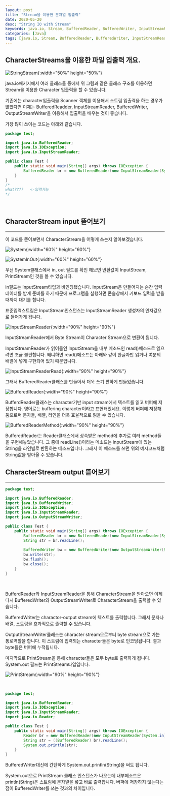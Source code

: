 ```yaml
---
layout: post
title: "Stream을 이용한 문자열 입출력"
date: 2020-05-20
desc: "String IO with Stream"   
keywords: java.io, Stream, BufferedReader, BufferedWriter, InputStreamReader, OutputStreamReader
categories: [Java]
tags: [java.io, Stream, BufferedReader, BufferedWriter, InputStreamReader, OutputStreamReader]
---
```


## CharacterStreams을 이용한 파일 입출력 개요.

![StringStream](static/assets/img/blog/java/03JavaIO/StringStream.png){:width="50%" height="50%"}
<br>

java.io패키지에서 여러 클래스들 중에서 위 그림과 같은 클래스 구조를 이용하면 Stream을 이용한 Character 입출력을 할 수 있습니다. 

기존에는 character입출력을 Scanner 객체를 이용해서 스트림 입출력을 하는 경우가 많았다면 이제는 BufferedReadder, InputStreamReader, BufferedWriter, OutputStreamWriter을 이용해서 입출력을 배우는 것이 좋습니다.

가장 많이 쓰이는 코드는 아래와 같습니다. 

~~~java
package test;

import java.io.BufferedReader;
import java.io.IOException;
import java.io.InputStreamReader;

public class Test {
	public static void main(String[] args) throws IOException {	
		BufferedReader br = new BufferedReader(new InputStreamReader(System.in));
	}
}
/*
what????   <-입력가능
*/
~~~
<br>

## CharacterStream input 뜯어보기

___

이 코드를 뜯어보면서 CharacterStream을 어떻게 쓰는지 알아보겠습니다. 

![System](static/assets/img/blog/java/03JavaIO/System.png){:width="60%" height="60%"}
<br>

![SystemInOut](/static/assets/img/blog/java/03JavaIO/SystemInOut.png){:width="60%" height="60%"}
<br>

우선 System클래스에서 in, out 필드를 확인 해보면 반환값이 InputStream, PrintStream인 것을 볼 수 있습니다. 

in필드는 InputStream타입과 바인딩됐습니다. InputStream은 만들어지는 순간 입력데이터를 받게 준비를 하기 때문에  프로그램을 실행하면 콘솔창에서 키보드 입력을 받을 때까지 대기를 합니다. 

표준입력스트림은 InputStream인스턴스는 InputStreamReader 생성자의 인자값으로 들어가게 됩니다. 

![InputStreamReader](/static/assets/img/blog/java/03JavaIO/InputStreamReader.png){:width="90%" height="90%"}
<br>

InputStreamReader에서 Byte Stream이 Character Stream으로 변환이 됩니다. 

InputStreamReader가 읽어들인 InputStream을 내부 메소드인 read()메소드로 읽으려면 조금 불편합니다. 왜냐하면 read()메소드는 아래와 같이 한글자만 읽거나 여분의 배열에 넣게 구현되어 있기 때문입니다. 

![InputStreamReaderRead](/static/assets/img/blog/java/03JavaIO/InputStreamReaderRead.png){:width="90%" height="90%"}
<br>

그래서 BufferedReader클래스를 만들어서 더욱 쓰기 편하게 만들었습니다. 

![BufferedReader](/static/assets/img/blog/java/03JavaIO/BufferedReader.png){:width="90%" height="90%"}
<br>

BufferdReader클래스는 character기반 input stream에서 텍스트를 읽고 버퍼에 저장합니다. 영어로는 buffering character이라고 표현돼있네요. 이렇게 버퍼에 저장해둠으로써 문자들, 배열, 라인을 더욱 효율적으로 읽을 수 있습니다.

![BufferedReaderMethod](/static/assets/img/blog/java/03JavaIO/BufferedReaderMethod.png){:width="90%" height="90%"}

BufferedReader는 Reader클래스에서 상속받은 method에 추가로 여러 method들을 구현해놓았습니다. 그 중에 readLine()이라는 메소드는 inputStream에 있는 String을 라인별로 반환하는 메소드입니다. 그래서 이 메소드를 쓰면 위의 예시코드처럼 String값을 받아올 수 있습니다. 


## CharacterStream output 뜯어보기

___

~~~java
package test;

import java.io.BufferedReader;
import java.io.BufferedWriter;
import java.io.IOException;
import java.io.InputStreamReader;
import java.io.OutputStreamWriter;

public class Test {
	public static void main(String[] args) throws IOException {		
		BufferedReader br = new BufferedReader(new InputStreamReader(System.in));
		String str = br.readLine();
			
		BufferedWriter bw = new BufferedWriter(new OutputStreamWriter(System.out));
		bw.write(str);
		bw.flush();
		bw.close();
	}
}

~~~
<br>

BufferdReader와 InputStreamReader을 통해 CharacterStream을 받아오면 이제 다시 BufferedWriter와 OutputStreamWriter로 CharacterStream을 출력할 수 있습니다. 

BufferedWriter는 charactor-output stream에 텍스트를 출력합니다. 그래서 문자나 배열, 스트링을 효과적으로 출력할 수 있습니다. 

OutputStreamWriter클래스는 character stream으로부터 byte stream으로 가는 통로역할을 합니다. 이 스트림에 입력되는 character들은 byte로 인코딩됩니다. 결과 byte들은 버퍼에 누적됩니다. 

마지막으로 PrintStream을 통해 character들은 모두 byte로 출력하게 됩니다. System.out 필드는 PrintStream타입입니다. 

![PrintStream](/static/assets/img/blog/java/03JavaIO/PrintStream.png){:width="90%" height="90%"}

<br>

~~~java
package test;

import java.io.BufferedReader;
import java.io.IOException;
import java.io.InputStreamReader;
import java.io.Reader;

public class Test {
	public static void main(String[] args) throws IOException {		
		Reader br = new BufferedReader(new InputStreamReader(System.in));
		String str = ((BufferedReader) br).readLine();
		System.out.println(str);
	}
}

~~~
BufferedWriter대신에 간단하게 System.out.println(String)을 써도 됩니다. 

System.out으로 PrintStream 클래스 인스턴스가 나오는데 내부메소드은 println(String)은 스트림에 문자열을 넣고 바로 출력합니다. 버퍼에 저장하지 않는다는 점이 BufferedWriter를 쓰는 것과의 차이입니다.





 



